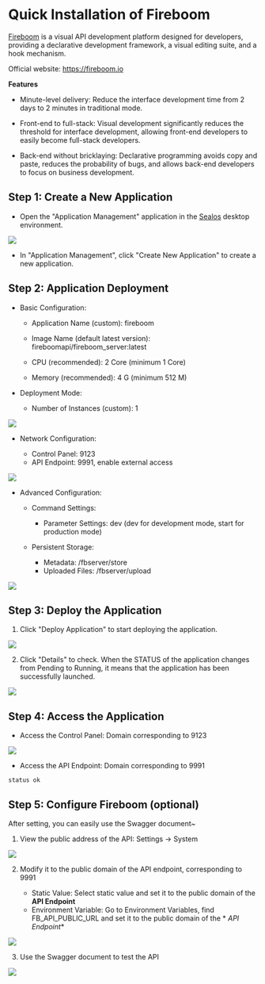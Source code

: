 # Quick Installation of Fireboom

[Fireboom](https://fireboom.io) is a visual API development platform designed for developers, providing a declarative
development framework, a visual editing suite, and a hook mechanism.

Official website: https://fireboom.io

**Features**

- Minute-level delivery: Reduce the interface development time from 2 days to 2 minutes in traditional mode.

- Front-end to full-stack: Visual development significantly reduces the threshold for interface development, allowing
  front-end developers to easily become full-stack developers.

- Back-end without bricklaying: Declarative programming avoids copy and paste, reduces the probability of bugs, and
  allows back-end developers to focus on business development.

## Step 1: Create a New Application

- Open the "Application Management" application in the [Sealos](https://cloud.sealos.io) desktop environment.

![](../images/fireboom/1-1.png)

- In "Application Management", click "Create New Application" to create a new application.

## Step 2: Application Deployment

- Basic Configuration:

    - Application Name (custom): fireboom

    - Image Name (default latest version): fireboomapi/fireboom_server:latest

    - CPU (recommended): 2 Core (minimum 1 Core)

    - Memory (recommended): 4 G (minimum 512 M)

- Deployment Mode:

    - Number of Instances (custom): 1

![](../images/fireboom/2-1.png)

- Network Configuration:

    - Control Panel: 9123
    - API Endpoint: 9991, enable external access

![](../images/fireboom/2-2.png)

- Advanced Configuration:

    - Command Settings:
        - Parameter Settings: dev (dev for development mode, start for production mode)

    - Persistent Storage:

        - Metadata: /fbserver/store
        - Uploaded Files: /fbserver/upload

![](../images/fireboom/2-3.png)

## Step 3: Deploy the Application

1. Click "Deploy Application" to start deploying the application.

![](../images/fireboom/3-1.png)

2. Click "Details" to check. When the STATUS of the application changes from Pending to Running, it means that the
   application has been successfully launched.

![](../images/fireboom/3-2.png)

## Step 4: Access the Application

- Access the Control Panel: Domain corresponding to 9123

![](../images/fireboom/4-1.png)

- Access the API Endpoint: Domain corresponding to 9991

```
status ok
```

## Step 5: Configure Fireboom (optional)

After setting, you can easily use the Swagger document~

1. View the public address of the API: Settings -> System

![](../images/fireboom/5-1.png)

2. Modify it to the public domain of the API endpoint, corresponding to 9991

    - Static Value: Select static value and set it to the public domain of the **API Endpoint**
    - Environment Variable: Go to Environment Variables, find FB_API_PUBLIC_URL and set it to the public domain of the *
      *API Endpoint**

![](../images/fireboom/5-2.png)

3. Use the Swagger document to test the API

![](../images/fireboom/5-3.png)